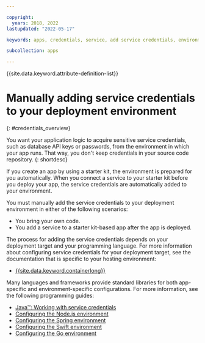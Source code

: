 ```yaml
---

copyright:
  years: 2018, 2022
lastupdated: "2022-05-17"

keywords: apps, credentials, service, add service credentials, environment, deployment

subcollection: apps

---
```


{{site.data.keyword.attribute-definition-list}}

# Manually adding service credentials to your deployment environment
{: #credentials_overview}

You want your application logic to acquire sensitive service credentials, such as database API keys or passwords, from the environment in which your app runs. That way, you don't keep credentials in your source code repository.
{: shortdesc}

If you create an app by using a starter kit, the environment is prepared for you automatically. When you connect a service to your starter kit before you deploy your app, the service credentials are automatically added to your environment.

You must manually add the service credentials to your deployment environment in either of the following scenarios:

* You bring your own code.
* You add a service to a starter kit-based app after the app is deployed.

The process for adding the service credentials depends on your deployment target and your programming language. For more information about configuring service credentials for your deployment target, see the documentation that is specific to your hosting environment:

* [{{site.data.keyword.containerlong}}](/docs/containers?topic=containers-service-binding#adding_app)

Many languages and frameworks provide standard libraries for both app-specific and environment-specific configurations. For more information, see the following programming guides:

* [Java&trade;: Working with service credentials](/docs/java?topic=cloud-native-configuration)
* [Configuring the Node.js environment](/docs/node?topic=node-configure-nodejs)
* [Configuring the Spring environment](/docs/java?topic=java-spring-configuration)
* [Configuring the Swift environment](/docs/swift?topic=swift-configuration)
* [Configuring the Go environment](/docs/go?topic=go-configure-go-env)
